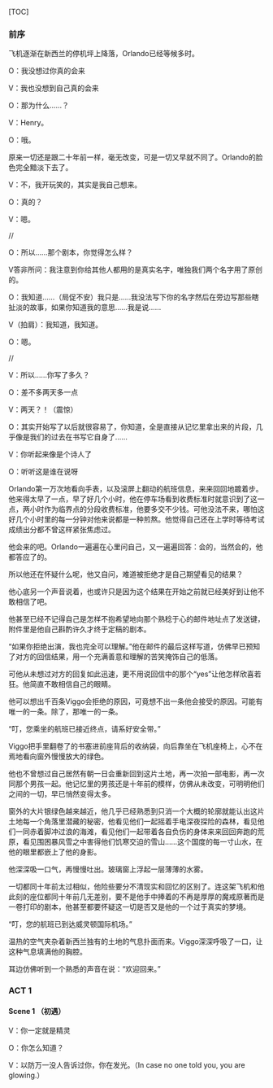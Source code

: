 [TOC]

### 前序

飞机逐渐在新西兰的停机坪上降落，Orlando已经等候多时。

O：我没想过你真的会来

V：我也没想到自己真的会来

O：那为什么……？

V：Henry。

O：哦。

原来一切还是跟二十年前一样，毫无改变，可是一切又早就不同了。Orlando的脸色完全黯淡下去了。

V：不，我开玩笑的，其实是我自己想来。

O：真的？

V：嗯。

//

O：所以……那个剧本，你觉得怎么样？

V答非所问：我注意到你给其他人都用的是真实名字，唯独我们两个名字用了原创的。

O：我知道……（局促不安）我只是……我没法写下你的名字然后在旁边写那些瞎扯淡的故事，如果你知道我的意思……我是说……

V（拍肩）：我知道，我知道。

O：嗯。

//

V：所以……你写了多久？

O：差不多两天多一点

V：两天？！（震惊）

O：其实开始写了以后就很容易了，你知道，全是直接从记忆里拿出来的片段，几乎像是我们的过去在书写它自身了……

V：你听起来像是个诗人了

O：听听这是谁在说呀



Orlando第一万次地看向手表，以及滚屏上翻动的航班信息，来来回回地踱着步。他来得太早了一点，早了好几个小时，他在停车场看到收费标准时就意识到了这一点，两小时作为临界点的分段收费标准，他要多交不少钱。可他没法不来，哪怕这好几个小时里的每一分钟对他来说都是一种煎熬。他觉得自己还在上学时等待考试成绩出分都不曾这样紧张焦虑过。

他会来的吧。Orlando一遍遍在心里问自己，又一遍遍回答：会的，当然会的，他都答应了的。

所以他还在怀疑什么呢，他又自问，难道被拒绝才是自己期望看见的结果？

他心底另一个声音说着，也或许只是因为这个结果在开始之前就已经美好到让他不敢相信了吧。

他甚至已经不记得自己是怎样不抱希望地向那个熟稔于心的邮件地址点了发送键，附件里是他自己斟酌许久才终于定稿的剧本。

“如果你拒绝出演，我也完全可以理解。”他在邮件的最后这样写道，仿佛早已预知了对方的回信结果，用一个充满善意和理解的苦笑掩饰自己的低落。

可他从未想过对方的回复如此迅速，更不用说回信中的那个“yes”让他怎样欣喜若狂。他简直不敢相信自己的眼睛。

他可以想出千百条Viggo会拒绝的原因，可竟想不出一条他会接受的原因。可能有唯一的一条。除了，那唯一的一条。



“叮，您乘坐的航班已接近终点，请系好安全带。”

Viggo把手里翻卷了的书塞进前座背后的收纳袋，向后靠坐在飞机座椅上，心不在焉地看向窗外慢慢放大的绿色。

他也不曾想过自己居然有朝一日会重新回到这片土地，再一次拍一部电影，再一次同那个男孩一起。他记忆里的男孩还是十年前的模样，仿佛从未改变，可明明他们之间的一切，早已悄然变得太多。

窗外的大片银绿色越来越近，他几乎已经熟悉到只消一个大概的轮廓就能认出这片土地每一个角落里潜藏的秘密，他看见他们一起摇着手电深夜探险的森林，看见他们一同赤着脚冲过浪的海滩，看见他们一起带着各自负伤的身体来来回回奔跑的荒原，看见围困暴风雪之中害得他们饥寒交迫的雪山……这个国度的每一寸山水，在他的眼里都嵌上了他的身影。

他深深吸一口气，再慢慢吐出。玻璃窗上浮起一层薄薄的水雾。

一切都同十年前太过相似，他险些要分不清现实和回忆的区别了。连这架飞机和他此刻的座位都同十年前几无差别，要不是他手中捧着的不再是厚厚的魔戒原著而是一卷打印的剧本，他甚至都要怀疑这一切是否又是他的一个过于真实的梦境。

“叮，您的航班已到达威灵顿国际机场。”

温热的空气夹杂着新西兰独有的土地的气息扑面而来。Viggo深深呼吸了一口，让这种气息填满他的胸腔。

耳边仿佛听到一个熟悉的声音在说：“欢迎回来。”



### ACT 1

#### Scene 1 （初遇）

V：你一定就是精灵

O：你怎么知道？

V：以防万一没人告诉过你，你在发光。（In case no one told you, you are glowing.）

